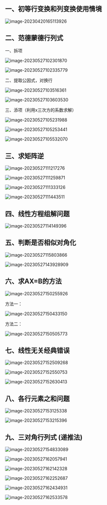 

# 

## 一、初等行变换和列变换使用情境

![image-20230420165113926](线代.assets/image-20230420165113926.png)

## 二、范德蒙德行列式

一、拆项

![image-20230527102301870](线代.assets/image-20230527102301870.png)



![image-20230527102335779](线代.assets/image-20230527102335779.png)

二、提取公因式，对换行

![image-20230527103516361](线代.assets/image-20230527103516361.png)

![image-20230527103603530](线代.assets/image-20230527103603530.png)

三、添项（利用x三次方的系数求解）

![image-20230527105231988](线代.assets/image-20230527105231988.png)

![image-20230527105253441](线代.assets/image-20230527105253441.png)

![image-20230527105532070](线代.assets/image-20230527105532070.png)

## 三、求矩阵逆

![image-20230527111217276](线代.assets/image-20230527111217276.png)

![image-20230527111259871](线代.assets/image-20230527111259871.png)

![image-20230527111333126](线代.assets/image-20230527111333126.png)

![image-20230527111443511](线代.assets/image-20230527111443511.png)

## 四、线性方程组解问题



![image-20230527114149396](线代.assets/image-20230527114149396.png)

## 五、判断是否相似对角化

![image-20230527115803866](线代.assets/image-20230527115803866.png)

![image-20230527143928909](线代.assets/image-20230527143928909.png)

## 六、求AX=B的方法

![image-20230527150255926](线代.assets/image-20230527150255926.png)

方法一：

![image-20230527150433150](线代.assets/image-20230527150433150.png)

方法二：

![image-20230527150505773](线代.assets/image-20230527150505773.png)

## 七、线性无关经典错误

![image-20230527152509268](线代.assets/image-20230527152509268.png)

![image-20230527152550753](线代.assets/image-20230527152550753.png)

![image-20230527152630413](线代.assets/image-20230527152630413.png)

## 八、各行元素之和问题

![image-20230527153125338](线代.assets/image-20230527153125338.png)

![image-20230527153215396](线代.assets/image-20230527153215396.png)

## 九、三对角行列式 (递推法)

![image-20230527154833089](线代.assets/image-20230527154833089.png)

![image-20230527162057941](线代.assets/image-20230527162057941.png)

![image-20230527162142328](线代.assets/image-20230527162142328.png)

![image-20230527162252687](线代.assets/image-20230527162252687.png)

![image-20230527162434931](线代.assets/image-20230527162434931.png)

![image-20230527162533578](线代.assets/image-20230527162533578.png)